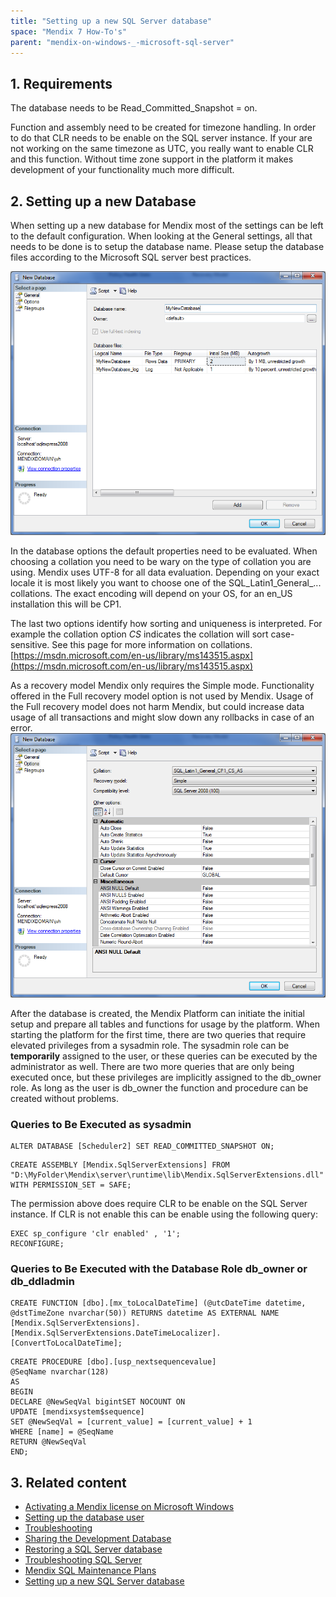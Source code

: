 ```yaml
---
title: "Setting up a new SQL Server database"
space: "Mendix 7 How-To's"
parent: "mendix-on-windows-_-microsoft-sql-server"
---
```

## 1. Requirements

The database needs to be Read_Committed_Snapshot = on.

Function and assembly need to be created for  timezone handling. In order to do that CLR needs to be enable on the SQL server instance. If your are not working on the same timezone as UTC, you really want to enable CLR and this function. Without time zone support in the platform it makes development of your functionality much more difficult.

## 2\. Setting up a new Database

When setting up a new database for Mendix most of the settings can be left to the default configuration. When looking at the General settings, all that needs to be done is to setup the database name. Please setup the database files according to the Microsoft SQL server best practices.

![](attachments/18448656/18580676.png)

In the database options the default properties need to be evaluated. When choosing a collation you need to be wary on the type of collation you are using. Mendix uses UTF-8 for all data evaluation. Depending on your exact locale it is most likely you want to choose one of the SQL_Latin1_General_... collations. The exact encoding will depend on your OS, for an en_US installation this will be CP1\.  

The last two options identify how sorting and uniqueness is interpreted. For example the collation option _CS_ indicates the collation will sort case-sensitive. See this page for more information on collations.[https://msdn.microsoft.com/en-us/library/ms143515.aspx](https://msdn.microsoft.com/en-us/library/ms143515.aspx) 

As a recovery model Mendix only requires the Simple mode. Functionality offered in the Full recovery model option is not used by Mendix. Usage of the Full recovery model does not harm Mendix, but could increase data usage of all transactions and might slow down any rollbacks in case of an error. 
![](attachments/18448656/18580675.png) 

After the database is created, the Mendix Platform can initiate the initial setup and prepare all tables and functions for usage by the platform. When starting the platform for the first time, there are two queries that require elevated privileges from a sysadmin role. The sysadmin role can be **temporarily** assigned to the user, or these queries can be executed by the administrator as well.
There are two more queries that are only being executed once, but these privileges are implicitly assigned to the db_owner role. As long as the user is db_owner the function and procedure can be created without problems.

### Queries to Be Executed as sysadmin

```
ALTER DATABASE [Scheduler2] SET READ_COMMITTED_SNAPSHOT ON;
```

```
CREATE ASSEMBLY [Mendix.SqlServerExtensions] FROM "D:\MyFolder\Mendix\server\runtime\lib\Mendix.SqlServerExtensions.dll" WITH PERMISSION_SET = SAFE;
```

The permission above does require CLR to be enable on the SQL Server instance. If CLR is not enable this can be enable using the following query:

```
EXEC sp_configure 'clr enabled' , '1';
RECONFIGURE;
```

### Queries to Be Executed with the Database Role db_owner or db_ddladmin

```
CREATE FUNCTION [dbo].[mx_toLocalDateTime] (@utcDateTime datetime, @dstTimeZone nvarchar(50)) RETURNS datetime AS EXTERNAL NAME [Mendix.SqlServerExtensions].[Mendix.SqlServerExtensions.DateTimeLocalizer].[ConvertToLocalDateTime];
```

```
CREATE PROCEDURE [dbo].[usp_nextsequencevalue]
@SeqName nvarchar(128)
AS
BEGIN
DECLARE @NewSeqVal bigintSET NOCOUNT ON
UPDATE [mendixsystem$sequence]
SET @NewSeqVal = [current_value] = [current_value] + 1
WHERE [name] = @SeqName
RETURN @NewSeqVal
END;
```

## 3\. Related content

*   [Activating a Mendix license on Microsoft Windows](activate-a-mendix-license-on-microsoft-windows)
*   [Setting up the database user](setting-up-the-database-user)
*   [Troubleshooting](troubleshooting)
*   [Sharing the Development Database](../collaboration-project-management/sharing-the-development-database)
*   [Restoring a SQL Server database](restoring-a-sql-server-database)
*   [Troubleshooting SQL Server](troubleshooting-sql-server)
*   [Mendix SQL Maintenance Plans](mendix-sql-maintenance-plans)
*   [Setting up a new SQL Server database](setting-up-a-new-sql-server-database)
